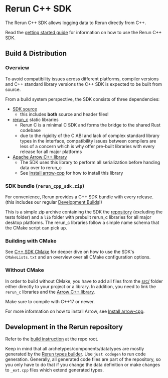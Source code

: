 # Rerun C++ SDK

The Rerun C++ SDK allows logging data to Rerun directly from C++.

Read the [getting started guide](https://www.rerun.io/docs/getting-started/cpp) for information on how to use the Rerun C++ SDK.

## Build & Distribution

### Overview

To avoid compatibility issues across different platforms, compiler versions and C++ standard library versions
the C++ SDK is expected to be built from source.

From a build system perspective, the SDK consists of three dependencies:

* [SDK source](https://github.com/rerun-io/rerun/tree/latest/rerun_cpp/src/)
  * this includes **both** source and header files!
* [rerun_c](https://github.com/rerun-io/rerun/tree/latest/crates/rerun_c/) static libraries
  * Rerun C is a minimal C SDK and forms the bridge to the shared Rust codebase
  * due to the rigidity of the C ABI and lack of complex standard library types in the interface,
    compatibility issues between compilers are less of a concern
    which is why offer pre-built libraries with every release for all major platforms
* [Apache Arrow C++ library](https://arrow.apache.org/docs/cpp/index.html)
  * The SDK uses this library to perform all serialization before handing data over to rerun_c
  * See [Install arrow-cpp](https://www.rerun.io/docs/howto/arrow-cpp-install) for how to install this library


### SDK bundle (`rerun_cpp_sdk.zip`)

For convenience, Rerun provides a C++ SDK bundle with every release.
(this includes our regular [Development Builds](https://github.com/rerun-io/rerun/releases/tag/prerelease)!)

This is a simple zip archive containing the SDK the [repository](https://github.com/rerun-io/rerun/tree/latest/rerun_cpp)
(excluding the tests folder) and a `lib` folder with prebuilt rerun_c libraries for all major desktop platforms.
The rerun_c libraries follow a simple name schema that the CMake script can pick up.


### Building with CMake

See [C++ SDK CMake](https://www.rerun.io/docs/reference/cpp-sdk-cmake) for deeper dive on
how to use the SDK's `CMakeLists.txt` and an overview over all CMake configuration options.

### Without CMake

In order to build without CMake, you have to add all files from the [src/](https://github.com/rerun-io/rerun/tree/latest/rerun_cpp/src/) folder
either directly to your project or a library.
In addition, you need to link the `rerun_c` libraries and the [Arrow C++ library](https://arrow.apache.org/docs/cpp/index.html).

Make sure to compile with C++17 or newer.

For more information on how to install Arrow, see [Install arrow-cpp](https://www.rerun.io/docs/howto/arrow-cpp-install).


## Development in the Rerun repository

Refer to the [build instruction](https://github.com/rerun-io/rerun/tree/latest/BUILD.md) at the repo root.

Keep in mind that all archetypes/components/datatypes are mostly generated by the [Rerun types builder](https://github.com/rerun-io/rerun/tree/latest/crates/re_types_builder).
Use `just codegen` to run code generation. Generally, all generated code files are part of the repository,
so you only have to do that if you change the data definition or make changes to `_ext.cpp` files which
extend generated types.
